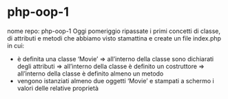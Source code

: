# php-oop-1

nome repo: php-oop-1
Oggi pomeriggio ripassate i primi concetti di classe, di attributi e metodi che abbiamo visto stamattina e create un file index.php in cui:
- è definita una classe ‘Movie’
   => all’interno della classe sono dichiarati degli attributi
   => all’interno della classe è definito un costruttore
   => all’interno della classe è definito almeno un metodo
- vengono istanziati almeno due oggetti ‘Movie’ e stampati a schermo i valori delle relative proprietà